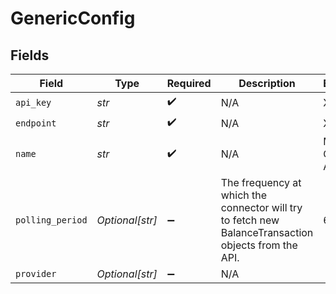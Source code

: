 # GenericConfig


## Fields

| Field                                                                                                | Type                                                                                                 | Required                                                                                             | Description                                                                                          | Example                                                                                              |
| ---------------------------------------------------------------------------------------------------- | ---------------------------------------------------------------------------------------------------- | ---------------------------------------------------------------------------------------------------- | ---------------------------------------------------------------------------------------------------- | ---------------------------------------------------------------------------------------------------- |
| `api_key`                                                                                            | *str*                                                                                                | :heavy_check_mark:                                                                                   | N/A                                                                                                  | XXX                                                                                                  |
| `endpoint`                                                                                           | *str*                                                                                                | :heavy_check_mark:                                                                                   | N/A                                                                                                  | XXX                                                                                                  |
| `name`                                                                                               | *str*                                                                                                | :heavy_check_mark:                                                                                   | N/A                                                                                                  | My Generic Account                                                                                   |
| `polling_period`                                                                                     | *Optional[str]*                                                                                      | :heavy_minus_sign:                                                                                   | The frequency at which the connector will try to fetch new BalanceTransaction objects from the API.<br/> | 60s                                                                                                  |
| `provider`                                                                                           | *Optional[str]*                                                                                      | :heavy_minus_sign:                                                                                   | N/A                                                                                                  |                                                                                                      |